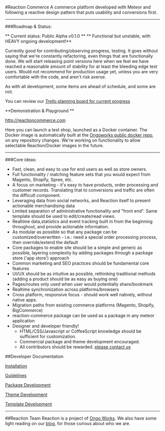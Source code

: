 #Reaction Commerce
A commerce platform developed with Meteor and following a reactive design pattern that puts usability and conversions first.


---
###Roadmap & Status:

** Current status: Public Alpha v0.1.0 **
** Functional but unstable, with HEAVY ongoing development!**

Currently good for contributing/observing progress, testing. It goes without saying that we're constantly refactoring, even things that are functionally done. We will start releasing point versions here when we feel we have reached a reasonable amount of stability for at least the bleeding edge test users. Would not recommend for production usage yet, unless you are very comfortable with the code, and aren't risk averse.

As with all development, some items are ahead of schedule, and some are not.

You can review our [Trello planning board for current progress](https://trello.com/b/ffwTH3tc/reaction-commerce)

**Demonstration & Playground **

http://reactioncommerce.com

Here you can launch a test shop, launched as a Docker container. 
The Docker image is automatically built at the [Ongoworks public docker repo](https://index.docker.io/u/ongoworks/), on any repository changes. We're working on functionality to allow selectable Reaction/Docker images in the future.


---
###Core ideas:


* Fast, clean, and easy to use for end users as well as store owners.
* Full functionality / matching feature sets that you would expect from Magento, Shopify, Spree, etc.
* A focus on marketing - it's easy to have products, order processing and customer records. Translating that to conversions and traffic are often the difficult component.
* Leveraging data from social networks, and Reaction itself to present actionable merchandising data
* Limited separation of administrative functionality and "front end". Same template should be used to edit/create/read views.
* Realtime data,statistics and event tracking built in from the beginning throughout, and provide actionable information.
* As modular as possible so that any package can be customized/overwritten - i.e.: need a special order processing process, then override/extend the default
* Core packages to enable site should be a simple and generic as possible, layering complexity by adding packages through a package store ('app store') approach
* Common marketing and SEO practices should be fundamental core features
* UI/UX should be as intuitive as possible, rethinking traditional methods (adding a product should be as easy as buying one)
* Pages/routes only used when user would potentially share/bookmark
* Realtime synchronization across platforms/browsers
* Cross platform, responsive focus - should work well natively, without native apps.
* Migration paths from existing commerce platforms (Magento, Shopify, BigCommerce)
* reaction-commerce package can be used as a package in any meteor application
* Designer and developer friendly!
	*  HTML/CSS/Javascript or CoffeeScript knowledge should be sufficient for customization.
	*  Commercial package and theme development encouraged.
	* All contributors should be rewarded. [please contact us](mailto:hello@ongoworks.com)


##Developer Documentation

[Installation](https://github.com/ongoworks/reaction-core/blob/master/docs/installation.md)

[Guidelines](https://github.com/ongoworks/reaction-core/blob/master/docs/conventions.md)

[Package Development](https://github.com/ongoworks/reaction-core/blob/master/docs/packages.md)

[Theme Development](https://github.com/ongoworks/reaction-core/blob/master/docs/themes.md)

[Template Development](https://github.com/ongoworks/reaction-core/blob/master/docs/templates.md)



---
##Reaction Team
Reaction is a project of [Ongo Works](http://ongoworks.com). We also have some light reading on our [blog](http://thoughts.reactioncommerce.com/), for those curious about who we are.
